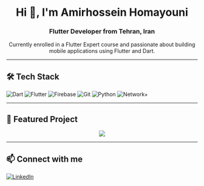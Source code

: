 
<h1 align="center">Hi 👋, I'm Amirhossein Homayouni</h1>
<h3 align="center">Flutter Developer from Tehran, Iran</h3>

<p align="center">
  Currently enrolled in a Flutter Expert course and passionate about building mobile applications using Flutter and Dart.
</p>

---

## 🛠 Tech Stack

![Dart](https://img.shields.io/badge/-Dart-0175C2?style=flat&logo=dart&logoColor=white)
![Flutter](https://img.shields.io/badge/-Flutter-02569B?style=flat&logo=flutter&logoColor=white)
![Firebase](https://img.shields.io/badge/-Firebase-FFCA28?style=flat&logo=firebase&logoColor=black)
![Git](https://img.shields.io/badge/-Git-F05032?style=flat&logo=git&logoColor=white)
![Python](https://img.shields.io/badge/-Python-3776AB?style=flat&logo=python&logoColor=white)
![Network+](https://img.shields.io/badge/-Network%2B-000000?style=flat)

---

## 🚀 Featured Project

<p align="center">
  <a href="https://github.com/AmirhosseinHY/crypto-predictor-app">
    <img src="https://img.shields.io/badge/Crypto%20Predictor%20App-%20Click%20to%20View-informational?style=for-the-badge&logo=github" />
  </a>
</p>

---

## 📫 Connect with me

[![LinkedIn](https://img.shields.io/badge/-AmirhosseinHY-blue?style=flat&logo=linkedin&logoColor=white)](https://linkedin.com/in/AmirhosseinHY)
